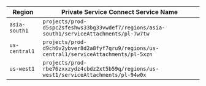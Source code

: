 | Region                 | Private Service Connect Service Name                                                      |
| ---------------------- | ----------------------------------------------------------------------------------------- |
| `asia-south1`          | `projects/prod-d5spc2sfeshws33bg33vwdef7/regions/asia-south1/serviceAttachments/pl-7w7tw` |
| `us-central1`          | `projects/prod-d9ch6v2ybver8d2a8fyf7qru9/regions/us-central1/serviceAttachments/pl-5xzn`   |
| `us-west1   `          | `projects/prod-rbe76zxxzydz4cbdz2xt5b59q/regions/us-west1/serviceAttachments/pl-94w0x`    |
